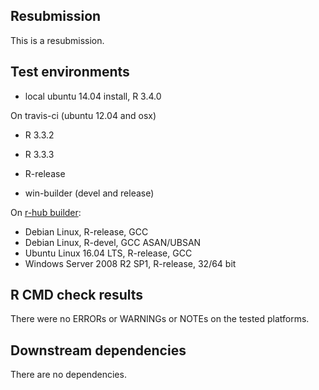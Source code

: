 ## Resubmission
This is a resubmission. 

## Test environments
* local ubuntu 14.04 install, R 3.4.0

On travis-ci (ubuntu 12.04 and osx)
* R 3.3.2
* R 3.3.3
* R-release

* win-builder (devel and release)

On [r-hub builder](https://builder.r-hub.io/):
* Debian Linux, R-release, GCC
* Debian Linux, R-devel, GCC ASAN/UBSAN
* Ubuntu Linux 16.04 LTS, R-release, GCC
* Windows Server 2008 R2 SP1, R-release, 32/64 bit

## R CMD check results
There were no ERRORs or WARNINGs or NOTEs on the tested platforms. 

## Downstream dependencies
There are no dependencies.
